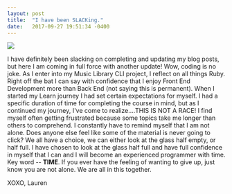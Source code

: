 ```yaml
---
layout: post
title:  "I have been SLACKing."
date:   2017-09-27 19:51:34 -0400
---
```



![](https://i.pinimg.com/564x/a0/b3/5e/a0b35e3de527aca60ccc5a87ca7eee2d.jpg)

I have definitely been slacking on completing and updating my blog posts, but here I am coming in full force with another update! Wow, coding is no joke. As I enter into my Music Library CLI project, I reflect on all things Ruby. Right off the bat I can say with confidence that I enjoy Front End Development more than Back End (not saying this is permanent). When I started my Learn journey I had set certain expectations for myself. I had a specific duration of time for completing the course in mind, but as I continued my journey, I've come to realize....THIS IS NOT A RACE! I find myself often getting frustrated because some topics take me longer than others to comprehend. I constantly have to remind myself that I am not alone. Does anyone else feel like some of the material is never going to click? We all have a choice, we can either look at the glass half empty, or half full. I have chosen to look at the glass half full and have full confidence in myself that I can and I will become an experienced programmer with time. Key word -- **TIME**. If you ever have the feeling of wanting to give up, just know you are not alone. We are all in this together.

XOXO,
Lauren
 
